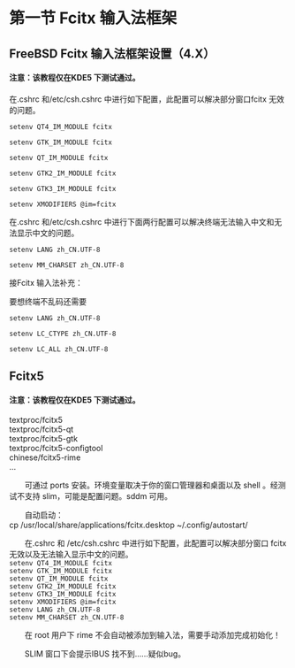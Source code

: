 # 第一节 Fcitx 输入法框架

## FreeBSD Fcitx 输入法框架设置（4.X）

#### 注意：该教程仅在KDE5 下测试通过。 <a href="zhu-yi-gai-jiao-cheng-jin-zai-kde5-xia-ce-shi-tong-guo" id="zhu-yi-gai-jiao-cheng-jin-zai-kde5-xia-ce-shi-tong-guo"></a>

在.cshrc 和/etc/csh.cshrc 中进行如下配置，此配置可以解决部分窗口fcitx 无效的问题。

`setenv QT4_IM_MODULE fcitx`

`setenv GTK_IM_MODULE fcitx`

`setenv QT_IM_MODULE fcitx`

`setenv GTK2_IM_MODULE fcitx`

`setenv GTK3_IM_MODULE fcitx`

`setenv XMODIFIERS @im=fcitx`

在.cshrc 和/etc/csh.cshrc 中进行下面两行配置可以解决终端无法输入中文和无法显示中文的问题。

`setenv LANG zh_CN.UTF-8`

`setenv MM_CHARSET zh_CN.UTF-8`

接Fcitx 输入法补充：

要想终端不乱码还需要

`setenv LANG zh_CN.UTF-8`

`setenv LC_CTYPE zh_CN.UTF-8`

`setenv LC_ALL zh_CN.UTF-8`

## Fcitx5

#### 注意：该教程仅在KDE5 下测试通过。 <a href="zhu-yi-gai-jiao-cheng-jin-zai-kde5-xia-ce-shi-tong-guo" id="zhu-yi-gai-jiao-cheng-jin-zai-kde5-xia-ce-shi-tong-guo"></a>

textproc/fcitx5\
textproc/fcitx5-qt\
textproc/fcitx5-gtk\
textproc/fcitx5-configtool\
chinese/fcitx5-rime\
…

　　可通过 ports 安装。环境变量取决于你的窗口管理器和桌面以及 shell 。经测试不支持 slim，可能是配置问题。sddm 可用。

　　自动启动：\
cp /usr/local/share/applications/fcitx.desktop \~/.config/autostart/

　　在.cshrc 和 /etc/csh.cshrc 中进行如下配置，此配置可以解决部分窗口 fcitx 无效以及无法输入显示中文的问题。\
`setenv QT4_IM_MODULE fcitx`\
`setenv GTK_IM_MODULE fcitx`\
`setenv QT_IM_MODULE fcitx`\
`setenv GTK2_IM_MODULE fcitx`\
`setenv GTK3_IM_MODULE fcitx`\
`setenv XMODIFIERS @im=fcitx`\
`setenv LANG zh_CN.UTF-8`\
`setenv MM_CHARSET zh_CN.UTF-8`

　　在 root 用户下 rime 不会自动被添加到输入法，需要手动添加完成初始化！

　　SLIM 窗口下会提示IBUS 找不到……疑似bug。
